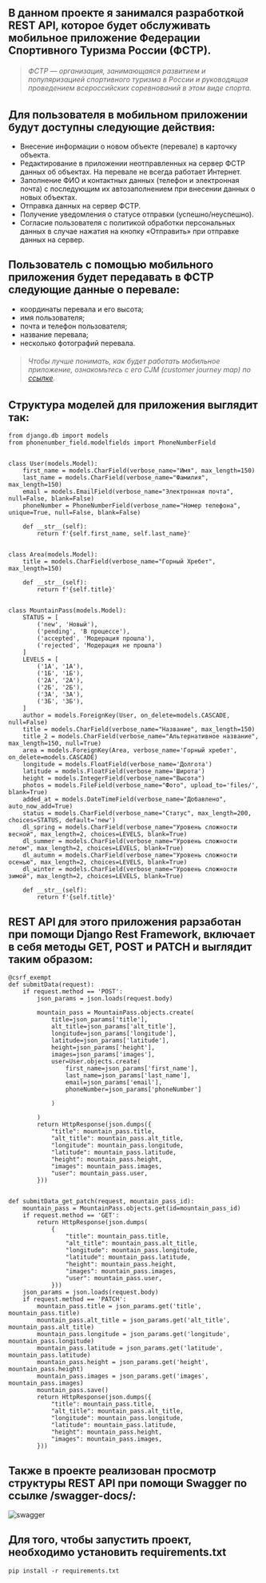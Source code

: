 ## В данном проекте я занимался разработкой REST API, которое будет обслуживать мобильное приложение Федерации Спортивного Туризма России (ФСТР).

>###### ФСТР — организация, занимающаяся развитием и популяризацией спортивного туризма в России и руководящая проведением всероссийских соревнований в этом виде спорта.

## Для пользователя в мобильном приложении будут доступны следующие действия:
* Внесение информации о новом объекте (перевале) в карточку объекта.
* Редактирование в приложении неотправленных на сервер ФСТР данных об объектах. На перевале не всегда работает Интернет.
* Заполнение ФИО и контактных данных (телефон и электронная почта) с последующим их автозаполнением при внесении данных о новых объектах.
* Отправка данных на сервер ФСТР.
* Получение уведомления о статусе отправки (успешно/неуспешно).
* Согласие пользователя с политикой обработки персональных данных в случае нажатия на кнопку «Отправить» при отправке данных на сервер.

## Пользователь с помощью мобильного приложения будет передавать в ФСТР следующие данные о перевале:
* координаты перевала и его высота;
* имя пользователя;
* почта и телефон пользователя;
* название перевала;
* несколько фотографий перевала.

>###### Чтобы лучше понимать, как будет работать мобильное приложение, ознакомьтесь с его CJM (customer journey map) по [ссылке](https://docs.google.com/spreadsheets/d/1eNFtPqYUFftQ4v-OC2K91rDGwBfUhsLh3UvEY1CXov0/edit#gid=0).

## Структура моделей для приложения выглядит так:
```
from django.db import models
from phonenumber_field.modelfields import PhoneNumberField


class User(models.Model):
    first_name = models.CharField(verbose_name="Имя", max_length=150)
    last_name = models.CharField(verbose_name="Фамилия", max_length=150)
    email = models.EmailField(verbose_name="Электронная почта", null=False, blank=False)
    phoneNumber = PhoneNumberField(verbose_name="Номер телефона", unique=True, null=False, blank=False)

    def __str__(self):
        return f'{self.first_name, self.last_name}'


class Area(models.Model):
    title = models.CharField(verbose_name="Горный Хребет", max_length=150)

    def __str__(self):
        return f'{self.title}'


class MountainPass(models.Model):
    STATUS = [
        ('new', 'Новый'),
        ('pending', 'В процессе'),
        ('accepted', 'Модерация прошла'),
        ('rejected', 'Модерация не прошла')
    ]
    LEVELS = [
        ('1А', '1А'),
        ('1Б', '1Б'),
        ('2А', '2А'),
        ('2Б', '2Б'),
        ('3А', '3А'),
        ('3Б', '3Б'),
    ]
    author = models.ForeignKey(User, on_delete=models.CASCADE, null=False)
    title = models.CharField(verbose_name="Название", max_length=150)
    title_2 = models.CharField(verbose_name="Альтернативное название", max_length=150, null=True)
    area = models.ForeignKey(Area, verbose_name='Горный хребет', on_delete=models.CASCADE)
    longitude = models.FloatField(verbose_name='Долгота')
    latitude = models.FloatField(verbose_name='Широта')
    height = models.IntegerField(verbose_name="Высота")
    photos = models.FileField(verbose_name="Фото", upload_to='files/', blank=True)
    added_at = models.DateTimeField(verbose_name="Добавлено", auto_now_add=True)
    status = models.CharField(verbose_name="Статус", max_length=200, choices=STATUS, default='new')
    dl_spring = models.CharField(verbose_name="Уровень сложности весной", max_length=2, choices=LEVELS, blank=True)
    dl_summer = models.CharField(verbose_name="Уровень сложности летом", max_length=2, choices=LEVELS, blank=True)
    dl_autumn = models.CharField(verbose_name="Уровень сложности осенью", max_length=2, choices=LEVELS, blank=True)
    dl_winter = models.CharField(verbose_name="Уровень сложности зимой", max_length=2, choices=LEVELS, blank=True)

    def __str__(self):
        return f'{self.title}'
```

## REST API для этого приложения рарзаботан при помощи Django Rest Framework, включает в себя методы GET, POST и PATCH и выглядит таким образом:
```
@csrf_exempt
def submitData(request):
    if request.method == 'POST':
        json_params = json.loads(request.body)

        mountain_pass = MountainPass.objects.create(
            title=json_params['title'],
            alt_title=json_params['alt_title'],
            longitude=json_params['longitude'],
            latitude=json_params['latitude'],
            height=json_params['height'],
            images=json_params['images'],
            user=User.objects.create(
                first_name=json_params['first_name'],
                last_name=json_params['last_name'],
                email=json_params['email'],
                phoneNumber=json_params['phoneNumber']

            )

        )
        return HttpResponse(json.dumps({
            "title": mountain_pass.title,
            "alt_title": mountain_pass.alt_title,
            "longitude": mountain_pass.longitude,
            "latitude": mountain_pass.latitude,
            "height": mountain_pass.height,
            "images": mountain_pass.images,
            "user": mountain_pass.user,
        }))


def submitData_get_patch(request, mountain_pass_id):
    mountain_pass = MountainPass.objects.get(id=mountain_pass_id)
    if request.method == 'GET':
        return HttpResponse(json.dumps(
            {
                "title": mountain_pass.title,
                "alt_title": mountain_pass.alt_title,
                "longitude": mountain_pass.longitude,
                "latitude": mountain_pass.latitude,
                "height": mountain_pass.height,
                "images": mountain_pass.images,
                "user": mountain_pass.user,
            }))
    json_params = json.loads(request.body)
    if request.method == 'PATCH':
        mountain_pass.title = json_params.get('title', mountain_pass.title)
        mountain_pass.alt_title = json_params.get('alt_title', mountain_pass.alt_title)
        mountain_pass.longitude = json_params.get('longitude', mountain_pass.longitude)
        mountain_pass.latitude = json_params.get('latitude', mountain_pass.latitude)
        mountain_pass.height = json_params.get('height', mountain_pass.height)
        mountain_pass.images = json_params.get('images', mountain_pass.images)
        mountain_pass.save()
        return HttpResponse(json.dumps({
            "title": mountain_pass.title,
            "alt_title": mountain_pass.alt_title,
            "longitude": mountain_pass.longitude,
            "latitude": mountain_pass.latitude,
            "height": mountain_pass.height,
            "images": mountain_pass.images,
        }))
```
## Также в проекте реализован просмотр структуры REST API при помощи Swagger по ссылке /swagger-docs/:
![swagger](https://user-images.githubusercontent.com/116164323/209657231-e2f9259d-d43f-4664-a8dd-367efb505972.png)

## Для того, чтобы запустить проект, необходимо установить requirements.txt
`pip install -r requirements.txt`
